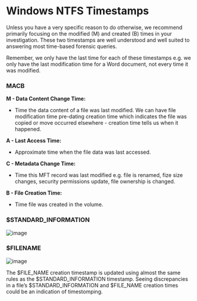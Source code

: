 # Windows NTFS Timestamps

Unless you have a very specific reason to do otherwise, we recommend primarily focusing on the modified (M) and created (B) times in your investigation. These two timestamps are well understood and well suited to answering most time-based forensic queries.

Remember, we only have the last time for each of these timestamps e.g. we only have the last modification time for a Word document, not every time it was modified.

### MACB

**M - Data Content Change Time:**
- Time the data content of a file was last modified. We can have file modification time pre-dating creation time which indicates the file was copied or move occurred elsewhere - creation time tells us when it happened.

**A - Last Access Time:**
- Approximate time when the file data was last accessed.

**C - Metadata Change Time:**
- Time this MFT record was last modified e.g. file is renamed, fize size changes, security permissions update, file ownership is changed.

**B - File Creation Time:**
- Time file was created in the volume.

### $STANDARD_INFORMATION

![image](https://github.com/jwardsmith/Blue-Team-Scripts/assets/31498830/d2b06eeb-9774-489c-93ed-72d39efd7208)

### $FILENAME

![image](https://github.com/jwardsmith/Blue-Team-Scripts/assets/31498830/86d0bbb1-145f-4aad-874e-d83218a26655)

The $FILE_NAME creation timestamp is updated using almost the same rules as the $STANDARD_INFORMATION timestamp. Seeing discrepancies in a file’s $STANDARD_INFORMATION and $FILE_NAME creation times could be an indication of timestomping.
